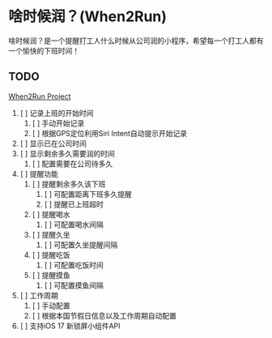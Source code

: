 #  啥时候润？(When2Run)

啥时候润？是一个提醒打工人什么时候从公司润的小程序，希望每一个打工人都有一个愉快的下班时间！

## TODO 

[When2Run Project](https://github.com/users/W-Mai/projects/3/views/1)


1. [ ] 记录上班的开始时间
    1. [ ] 手动开始记录
    2. [ ] 根据GPS定位利用Siri Intent自动提示开始记录
2. [ ] 显示已在公司时间
3. [ ] 显示剩余多久需要润的时间
    1. [ ] 配置需要在公司待多久
4. [ ] 提醒功能
    1. [ ] 提醒剩余多久该下班
        1. [ ] 可配置距离下班多久提醒
        2. [ ] 提醒已上班超时
    2. [ ] 提醒喝水
        1. [ ] 可配置喝水间隔
    3. [ ] 提醒久坐
        1. [ ] 可配置久坐提醒间隔
    4. [ ] 提醒吃饭
        1. [ ] 可配置吃饭时间
    5. [ ] 提醒摸鱼
        1. [ ] 可配置摸鱼间隔
5. [ ] 工作周期
    1. [ ] 手动配置
    2. [ ] 根据本国节假日信息以及工作周期自动配置
6. [ ] 支持iOS 17 新锁屏小组件API
